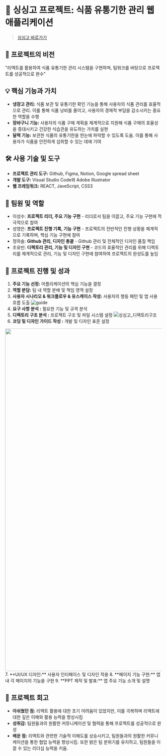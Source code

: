 # 🍅 싱싱고 프로젝트: 식품 유통기한 관리 웹 애플리케이션

> [싱싱고 바로가기](https://sslee1210.github.io/singsinggo/)

## 🎯 프로젝트의 비전
"리액트를 활용하여 식품 유통기한 관리 시스템을 구현하며, 팀워크를 바탕으로 프로젝트를 성공적으로 완수"

## 💡 핵심 기능과 가치
- **냉장고 관리:** 식품 보관 및 유통기한 확인 기능을 통해 사용자의 식품 관리를 효율적으로 관리. 이를 통해 식품 낭비를 줄이고, 사용자의 경제적 부담을 감소시키는 중요한 역할을 수행
- **장바구니 기능:** 사용자의 식품 구매 계획을 체계적으로 지원해 식품 구매의 효율성을 증대시키고 건강한 식습관을 유도하는 가치를 실현
- **달력 기능:** 보관한 식품의 유통기한을 한눈에 파악할 수 있도록 도움. 이를 통해 사용자가 식품을 안전하게 섭취할 수 있는 데에 기여

## 🛠 사용 기술 및 도구
- **프로젝트 관리 도구:** Github, Figma, Notion, Google spread sheet
- **개발 도구:** Visual Studio Code와 Adobe Illustrator
- **웹 프레임워크:** REACT, JaveScript, CSS3

## 👥 팀원 및 역할
- 이성수: **프로젝트 리더, 주요 기능 구현** - 리더로서 팀을 이끌고, 주요 기능 구현에 적극적으로 참여
- 성영은: **프로젝트 진행 기록, 기능 구현** - 프로젝트의 전반적인 진행 상황을 체계적으로 기록하며, 핵심 기능 구현에 참여
- 정하솔: **Github 관리, 디자인 총괄** - Github 관리 및 전체적인 디자인 품질 책임
- 조유빈: **디렉토리 관리, 기능 및 디자인 구현** - 코드의 효율적인 관리를 위해 디렉토리를 체계적으로 관리, 기능 및 디자인 구현에 참여하여 프로젝트의 완성도를 높임

## 🚀 프로젝트 진행 및 성과
1. **주요 기능 선정:** 어플리케이션의 핵심 기능을 결정
2. **역할 분담:** 팀 내 역할 분배 및 책임 영역 설정
3. **사용자 시나리오 & 워크플로우 & 유스케이스 작성:** 사용자의 행동 패턴 및 앱 사용 흐름 도출
   ![guide](https://github.com/sslee1210/singsinggo/assets/142865231/1a18a70f-b0d1-49e5-8f87-bd4ae4124b71)
4. **요구 사항 분석 :** 필요한 기능 및 규격 분석
5. **디렉토리 구조 분석 :** 프로젝트 구조 및 파일 시스템 설정
![싱싱고_디렉토리구조](https://github.com/sslee1210/singsinggo/assets/142865231/80138372-0c3f-4966-83d7-cae99d345f5c)
6. **코딩 및 디자인 가이드 작성 :** 개발 및 디자인 표준 설정
<img src="https://github.com/sslee1210/singsinggo/assets/142865231/5ef7e00d-1a5b-4a03-a944-5c7908b1a044" width="1100" height="auto"/>
7. **UI/UX 디자인:** 사용자 인터페이스 및 디자인 적용
8. **페이지 기능 구현:** 앱 내 각 페이지의 기능을 구현
9. **PPT 제작 및 발표:** 앱 주요 기능 소개 및 설명

## 🎈 프로젝트 회고
- **아쉬웠던 점:** 리액트 활용에 대한 초기 어려움이 있었지만, 이를 극복하며 리액트에 대한 깊은 이해와 활용 능력을 향상시킴
- **성취감:** 팀원들과의 원활한 커뮤니케이션 및 협력을 통해 프로젝트를 성공적으로 완성
- **배운 점:** 리액트와 관련한 기술적 이해도를 상승시키고, 팀원들과의 원활한 커뮤니케이션을 통한 협업 능력을 향상시킴. 또한 밝은 팀 분위기를 유지하고, 팀원들을 이끌 수 있는 리더십 능력을 키움.
